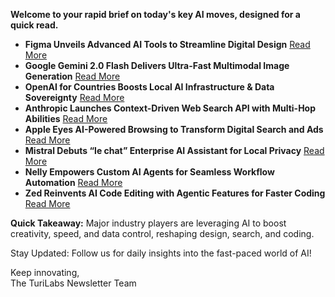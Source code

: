<p><strong>Welcome to your rapid brief on today's key AI moves, designed for a quick read.</strong></p>
<ul>
<li><strong>Figma Unveils Advanced AI Tools to Streamline Digital Design</strong> <a href="https://www.theverge.com/news/662678/figma-buzz-draw-make-sites-announcement-availability">Read More</a></li>
<li><strong>Google Gemini 2.0 Flash Delivers Ultra-Fast Multimodal Image Generation</strong> <a href="https://developers.googleblog.com/en/generate-images-gemini-2-0-flash-preview/">Read More</a></li>
<li><strong>OpenAI for Countries Boosts Local AI Infrastructure &amp; Data Sovereignty</strong> <a href="https://openai.com/global-affairs/openai-for-countries/">Read More</a></li>
<li><strong>Anthropic Launches Context-Driven Web Search API with Multi-Hop Abilities</strong> <a href="https://www.anthropic.com/news/web-search-api">Read More</a></li>
<li><strong>Apple Eyes AI-Powered Browsing to Transform Digital Search and Ads</strong> <a href="https://www.bloomberg.com/news/articles/2025-05-07/apple-working-to-move-to-ai-search-in-browser-amid-google-fallout">Read More</a></li>
<li><strong>Mistral Debuts “le chat” Enterprise AI Assistant for Local Privacy</strong> <a href="https://mistral.ai/news/le-chat-enterprise">Read More</a></li>
<li><strong>Nelly Empowers Custom AI Agents for Seamless Workflow Automation</strong> <a href="https://nelly.is">Read More</a></li>
<li><strong>Zed Reinvents AI Code Editing with Agentic Features for Faster Coding</strong> <a href="https://zed.dev/blog/fastest-ai-code-editor?e=60">Read More</a></li>
</ul>
<p><strong>Quick Takeaway:</strong> Major industry players are leveraging AI to boost creativity, speed, and data control, reshaping design, search, and coding.  </p>
<p>Stay Updated: Follow us for daily insights into the fast-paced world of AI!  </p>
<p>Keep innovating,<br />
The TuriLabs Newsletter Team</p>